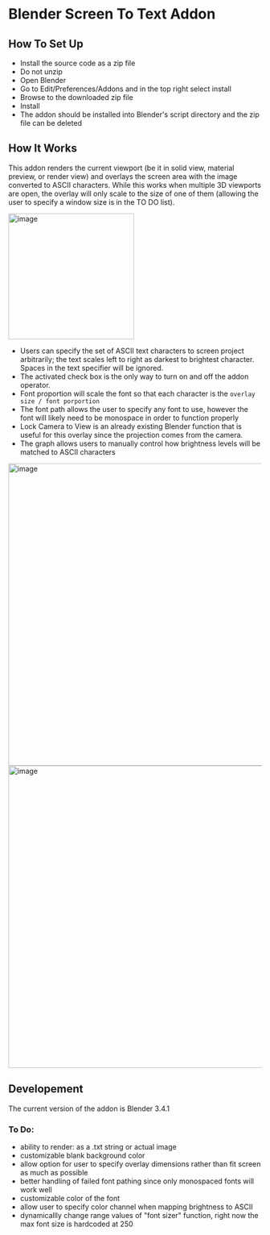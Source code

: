 # Blender Screen To Text Addon

## How To Set Up
- Install the source code as a zip file
- Do not unzip
- Open Blender
- Go to Edit/Preferences/Addons and in the top right select install
- Browse to the downloaded zip file
- Install
- The addon should be installed into Blender's script directory and the zip file can be deleted

## How It Works

This addon renders the current viewport (be it in solid view, material preview, or render view) and overlays the screen area with the image converted to ASCII characters. While this works when multiple 3D viewports are open, the overlay will only scale to the size of one of them (allowing the user to specify a window size is in the TO DO list). 

<img width="250" alt="image" src="https://user-images.githubusercontent.com/114180322/212216482-bd1bacdf-e890-48c8-bebd-c4d844621f0d.png">

- Users can specify the set of ASCII text characters to screen project arbitrarily; the text scales left to right as darkest to brightest character. Spaces in the text specifier will be ignored. 
- The activated check box is the only way to turn on and off the addon operator.
- Font proportion will scale the font so that each character is the `overlay size / font porportion`
- The font path allows the user to specify any font to use, however the font will likely need to be monospace in order to function properly
- Lock Camera to View is an already existing Blender function that is useful for this overlay since the projection comes from the camera.
- The graph allows users to manually control how brightness levels will be matched to ASCII characters

<img width="600" alt="image" src="https://user-images.githubusercontent.com/114180322/212220209-a82acec5-5860-416e-bd28-f8bccb957f15.png">

<img width="600" alt="image" src="https://user-images.githubusercontent.com/114180322/212220421-63d5681f-678b-4ccc-b8e9-3c599c82b6a0.png">

## Developement
The current version of the addon is Blender 3.4.1

### To Do:
- ability to render: as a .txt string or actual image
- customizable blank background color
- allow option for user to specify overlay dimensions rather than fit screen as much as possible
- better handling of failed font pathing since only monospaced fonts will work well
- customizable color of the font
- allow user to specify color channel when mapping brightness to ASCII
- dynamicallly change range values of "font sizer" function, right now the max font size is hardcoded at 250
